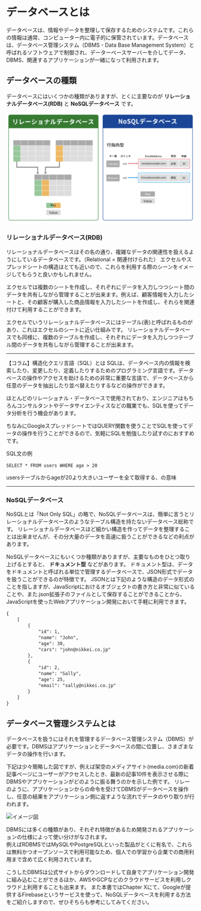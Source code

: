 # データベースとは
データベースは、情報やデータを整理して保存するためのシステムです。これらの情報は通常、コンピューター内に電子的に保管されています。データベースは、データベース管理システム（DBMS - Data Base Management System）と呼ばれるソフトウェアで制御され、データーベースサーバーを介してデータ、DBMS、関連するアプリケーションが一緒になって利用されます。

## データベースの種類
データベースにはいくつかの種類がありますが、とくに主要なのが __リレーショナルデータベース(RDB)__ と __NoSQLデータベース__ です。

![イメージ図](images/db.png)

### リレーショナルデータベース(RDB)
リレーショナルデータベースはその名の通り、複雑なデータの関連性を扱えるようにしているデータベースです。（Relational = 関連付けられた）
エクセルやスプレッドシートの構造はとても近いので、これらを利用する際のシーンをイメージしてもらうと良いかもしれません。

エクセルでは複数のシートを作成し、それぞれにデータを入力しつつシート間のデータを共有しながら管理することが出来ます。例えば、顧客情報を入力したシートと、その顧客が購入した商品情報を入力したシートを作成し、それらを関連付けて利用することができます。

エクセルでいうリレーショナルデータベースにはテーブル(表)と呼ばれるものがあり、これはエクセルのシートに近い仕組みです。
リレーショナルデータベースでも同様に、複数のテーブルを作成し、それぞれにデータを入力しつつテーブル間のデータを共有しながら管理することが出来ます。

---

【コラム】構造化クエリ言語（SQL）とは
SQLは、データベース内の情報を検索したり、変更したり、定義したりするためのプログラミング言語です。データベースの操作やアクセスを助けるための非常に重要な言語で、データベースから任意のデータを抽出したり並べ替えたりするなどの操作ができます。  

ほとんどのリレーショナル・データベースで使用されており、エンジニアはもちろんコンサルタントやデータサイエンティスなどの職業でも、SQLを使ってデータ分析を行う機会があります。

ちなみにGoogleスプレッドシートではQUERY関数を使うことでSQLを使ってデータの操作を行うことができるので、気軽にSQLを勉強したり試すのにおすすめです。

SQL文の例
```
SELECT * FROM users WHERE age > 20
```
usersテーブルからageが20より大きいユーザーを全て取得する、の意味

---

### NoSQLデータベース
NoSQLとは「Not Only SQL」の略で、NoSQLデータベースは、簡単に言うとリレーショナルデータベースのようなテーブル構造を持たないデータベース総称です。
リレーショナルデータベースほど細かい構造を作ってデータを整理することは出来ませんが、その分大量のデータを高速に扱うことができるなどの利点があります。

NoSQLデータベースにもいくつか種類がありますが、主要なものをひとつ取り上げるとすると、 __ドキュメント型__ などがあります。
ドキュメント型は、データをドキュメントと呼ばれる単位で管理するデータベースで、JSON形式でデータを扱うことができるのが特徴です。
JSONとは下記のような構造のデータ形式のことを指しますが、JavaScriptにおけるオブジェクトの書き方と非常に似ていることや、また.json拡張子のファイルとして保存することができることから、JavaScriptを使ったWebアプリケーション開発において手軽に利用できます。

```
{
    [
        {
            "id": 1,
            "name": "John",
            "age": 30,
            "cars": "john@nikkei.co.jp"
        },
        {
            "id": 2,
            "name": "Sally",
            "age": 25,
            "email": "sally@nikkei.co.jp"
        }
    ]
}
```

## データベース管理システムとは
データベースを扱うにはそれを管理するデータベース管理システム（DBMS）が必要です。DBMSはアプリケーションとデータベースの間に位置し、さまざまなデータの操作を行います。

下記は少々簡略した図ですが、例えば架空のメディアサイト(media.com)の新着記事ページにユーザーがアクセスしたとき、最新の記事10件を表示させる際にDBMSやアプリケーションがどのように振る舞うのかを示した例です。
リレーのように、アプリケーションからの命令を受けてDBMSがデータベースを操作し、任意の結果をアプリケーション側に返すような流れでデータのやり取りが行われます。

![イメージ図](<../Chapter 2.コンピューターとプログラミングの仕組み/images/dbms.png>)

DBMSには多くの種類があり、それぞれ特徴があるため開発されるアプリケーションの仕様によって使い分けがなされます。  
例えばRDBMSではMySQLやPostgreSQLといった製品がとくに有名で、これらは無料かつオープンソースで利用可能なため、個人での学習から企業での商用利用まで含めて広く利用されています。  

こうしたDBMSは公式サイトからダウンロードして自身でアプリケーション開発に組み込むことができるほか、AWSやGCPなどのクラウドサービスを利用しクラウド上利用することも出来ます。
また本書ではChapter Xにて、Googleが提供するFirebaseというサービスを使って、NoSQLデータベースを利用する方法をご紹介しますので、ぜひそちらも参考にしてみてください。

 